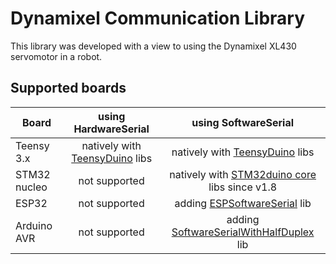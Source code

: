 # Dynamixel Communication Library #

This library was developed with a view to using the Dynamixel XL430 servomotor in a robot.


## Supported boards
| Board | using HardwareSerial | using SoftwareSerial |
|---|:---:|:---:|
|Teensy 3.x | natively with [TeensyDuino](https://www.pjrc.com/teensy/teensyduino.html) libs | natively with [TeensyDuino](https://www.pjrc.com/teensy/teensyduino.html) libs|
| STM32 nucleo | not supported | natively with [STM32duino core](https://github.com/stm32duino/Arduino_Core_STM32) libs since v1.8 |
| ESP32 | not supported | adding [ESPSoftwareSerial](https://github.com/plerup/espsoftwareserial) lib |
| Arduino AVR | not supported | adding [SoftwareSerialWithHalfDuplex](https://github.com/nickstedman/SoftwareSerialWithHalfDuplex) lib |

